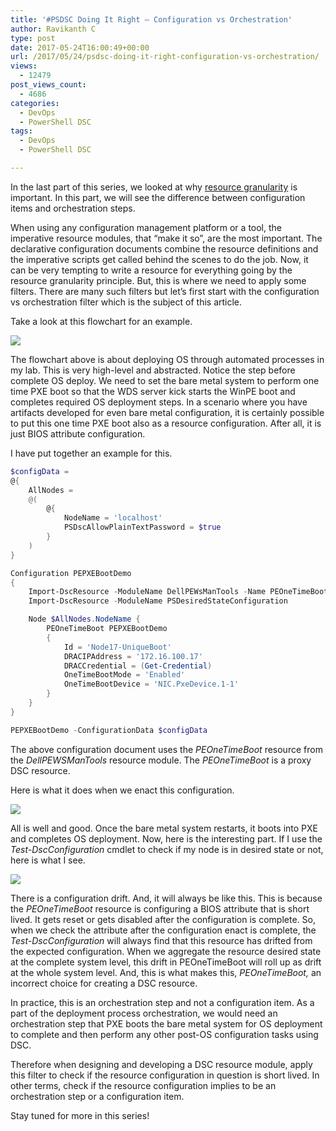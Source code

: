 ```yaml
---
title: '#PSDSC Doing It Right – Configuration vs Orchestration'
author: Ravikanth C
type: post
date: 2017-05-24T16:00:49+00:00
url: /2017/05/24/psdsc-doing-it-right-configuration-vs-orchestration/
views:
  - 12479
post_views_count:
  - 4686
categories:
  - DevOps
  - PowerShell DSC
tags:
  - DevOps
  - PowerShell DSC

---
```

In the last part of this series, we looked at why [resource granularity](/2017/05/23/psdsc-doing-it-right-resource-granularity/) is important. In this part, we will see the difference between configuration items and orchestration steps.

When using any configuration management platform or a tool, the imperative resource modules, that &#8220;make it so&#8221;, are the most important. The declarative configuration documents combine the resource definitions and the imperative scripts get called behind the scenes to do the job. Now, it can be very tempting to write a resource for everything going by the resource granularity principle. But, this is where we need to apply some filters. There are many such filters but let&#8217;s first start with the configuration vs orchestration filter which is the subject of this article.

Take a look at this flowchart for an example.

![](/images/dscorch1.png)

The flowchart above is about deploying OS through automated processes in my lab. This is very high-level and abstracted. Notice the step before complete OS deploy. We need to set the bare metal system to perform one time PXE boot so that the WDS server kick starts the WinPE boot and completes required OS deployment steps. In a scenario where you have artifacts developed for even bare metal configuration, it is certainly possible to put this one time PXE boot also as a resource configuration. After all, it is just BIOS attribute configuration.

I have put together an example for this.

```powershell
$configData = 
@{
    AllNodes = 
    @(
        @{
            NodeName = 'localhost'
            PSDscAllowPlainTextPassword = $true
        }
    )
}

Configuration PEPXEBootDemo
{
    Import-DscResource -ModuleName DellPEWsManTools -Name PEOneTimeBoot
    Import-DscResource -ModuleName PSDesiredStateConfiguration

    Node $AllNodes.NodeName {
        PEOneTimeBoot PEPXEBootDemo
        {
            Id = 'Node17-UniqueBoot'
            DRACIPAddress = '172.16.100.17'
            DRACCredential = (Get-Credential)
            OneTimeBootMode = 'Enabled'
            OneTimeBootDevice = 'NIC.PxeDevice.1-1'
        }
    }
}

PEPXEBootDemo -ConfigurationData $configData
```

The above configuration document uses the _PEOneTimeBoot_ resource from the _DellPEWSManTools_ resource module. The _PEOneTimeBoot_ is a proxy DSC resource.

Here is what it does when we enact this configuration.

![](/images/dscorch2.png)

All is well and good. Once the bare metal system restarts, it boots into PXE and completes OS deployment. Now, here is the interesting part. If I use the _Test-DscConfiguration_ cmdlet to check if my node is in desired state or not, here is what I see.

![](/images/dscorch3.png)

There is a configuration drift. And, it will always be like this. This is because the _PEOneTimeBoot_ resource is configuring a BIOS attribute that is short lived. It gets reset or gets disabled after the configuration is complete. So, when we check the attribute after the configuration enact is complete, the _Test-DscConfiguration_ will always find that this resource has drifted from the expected configuration. When we aggregate the resource desired state at the complete system level, this drift in PEOneTimeBoot will roll up as drift at the whole system level. And, this is what makes this, _PEOneTimeBoot,_ an incorrect choice for creating a DSC resource.

In practice, this is an orchestration step and not a configuration item. As a part of the deployment process orchestration, we would need an orchestration step that PXE boots the bare metal system for OS deployment to complete and then perform any other post-OS configuration tasks using DSC.

Therefore when designing and developing a DSC resource module, apply this filter to check if the resource configuration in question is short lived. In other terms, check if the resource configuration implies to be an orchestration step or a configuration item.

Stay tuned for more in this series!

[1]: http://www.powershellmagazine.com/tag/psdscdir/
[2]: http://wp.me/p1KBLb-3hX